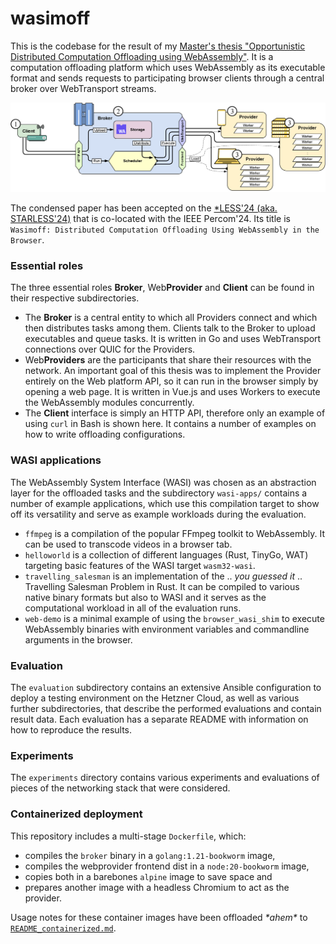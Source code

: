 # wasimoff

This is the codebase for the result of my [Master's thesis "Opportunistic Distributed Computation Offloading using WebAssembly"](https://git.informatik.uni-hamburg.de/dos/teaching/theses/ma_anton_semjonov/thesis). It is a computation offloading platform which uses WebAssembly as its executable format and sends requests to participating browser clients through a central broker over WebTransport streams.

![](wasimoff_architecture.png)

The condensed paper has been accepted on the [*LESS'24 (aka. STARLESS'24)](https://starless.iit.cnr.it/) that is co-located with the IEEE Percom'24. Its title is `Wasimoff: Distributed Computation Offloading Using WebAssembly in the Browser`.

### Essential roles

The three essential roles **Broker**, Web**Provider** and **Client** can be found in their respective subdirectories.

* The **Broker** is a central entity to which all Providers connect and which then distributes tasks among them. Clients talk to the Broker to upload executables and queue tasks. It is written in Go and uses WebTransport connections over QUIC for the Providers.
* Web**Providers** are the participants that share their resources with the network. An important goal of this thesis was to implement the Provider entirely on the Web platform API, so it can run in the browser simply by opening a web page. It is written in Vue.js and uses Workers to execute the WebAssembly modules concurrently.
* The **Client** interface is simply an HTTP API, therefore only an example of using `curl` in Bash is shown here. It contains a number of examples on how to write offloading configurations.

### WASI applications

The WebAssembly System Interface (WASI) was chosen as an abstraction layer for the offloaded tasks and the subdirectory `wasi-apps/` contains a number of example applications, which use this compilation target to show off its versatility and serve as example workloads during the evaluation.

* `ffmpeg` is a compilation of the popular FFmpeg toolkit to WebAssembly. It can be used to transcode videos in a browser tab.
* `helloworld` is a collection of different languages (Rust, TinyGo, WAT) targeting basic features of the WASI target `wasm32-wasi`.
* `travelling_salesman` is an implementation of the .. *you guessed it* .. Travelling Salesman Problem in Rust. It can be compiled to various native binary formats but also to WASI and it serves as the computational workload in all of the evaluation runs.
* `web-demo` is a minimal example of using the `browser_wasi_shim` to execute WebAssembly binaries with environment variables and commandline arguments in the browser.

### Evaluation

The `evaluation` subdirectory contains an extensive Ansible configuration to deploy a testing environment on the Hetzner Cloud, as well as various further subdirectories, that describe the performed evaluations and contain result data. Each evaluation has a separate README with information on how to reproduce the results.

### Experiments

The `experiments` directory contains various experiments and evaluations of pieces of the networking stack that were considered.


### Containerized deployment

This repository includes a multi-stage `Dockerfile`, which:
* compiles the `broker` binary in a `golang:1.21-bookworm` image,
* compiles the webprovider frontend dist in a `node:20-bookworm` image,
* copies both in a barebones `alpine` image to save space and
* prepares another image with a headless Chromium to act as the provider.

Usage notes for these container images have been offloaded *\*ahem\** to [`README_containerized.md`](README_containerized.md).